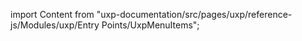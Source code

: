 
import Content from "uxp-documentation/src/pages/uxp/reference-js/Modules/uxp/Entry Points/UxpMenuItems";

<Content query="product=photoshop"/>

